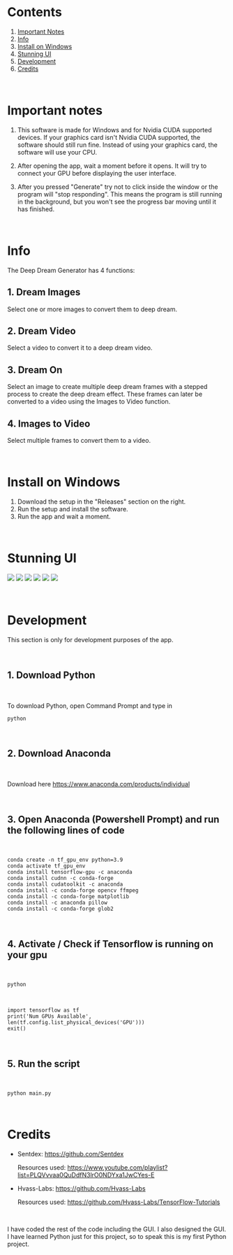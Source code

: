 # Contents


1. [Important Notes](#notes)
2. [Info](#info)
3. [Install on Windows](#install)
4. [Stunning UI](#ui)
5. [Development](#development)
6. [Credits](#credits)

‎

# <div id="notes">Important notes</div>

1. This software is made for Windows and for Nvidia CUDA supported devices.
If your graphics card isn't Nvidia CUDA supported, the software should still run fine. 
Instead of using your graphics card, the software will use your CPU. 

2. After opening the app, wait a moment before it opens. It will try to connect your GPU before displaying the user interface.

3. After you pressed "Generate" try not to click inside the window or the program will "stop responding". This means the program is still running in the background, but you won't see the progress bar moving until it has finished.

‎

# <div id="info">Info</div>

The Deep Dream Generator has 4 functions:

## 1. Dream Images

Select one or more images to convert them to deep dream.

## 2. Dream Video

Select a video to convert it to a deep dream video.

## 3. Dream On

Select an image to create multiple deep dream frames with a stepped process to create the deep dream effect. These frames can later be converted to a video using the Images to Video function.

## 4. Images to Video

Select multiple frames to convert them to a video.

‎

# <div id="install">Install on Windows</div>


1. Download the setup in the "Releases" section on the right.
2. Run the setup and install the software.
3. Run the app and wait a moment.

‎

# <div id="ui">Stunning UI</div>

<img src="backend\src\images\screenshots\main.png">
<img src="backend\src\images\screenshots\1.png">
<img src="backend\src\images\screenshots\2.png">
<img src="backend\src\images\screenshots\3.png">
<img src="backend\src\images\screenshots\4.png">
<img src="backend\src\images\screenshots\help.png">

‎

# <div id="development">Development</div>

This section is only for development purposes of the app.

‎

## 1. Download Python

‎

To download Python, open Command Prompt and type in
    
    python

‎

## 2. Download Anaconda
‎

Download here https://www.anaconda.com/products/individual

‎
## 3. Open Anaconda (Powershell Prompt) and run the following lines of code

‎

    conda create -n tf_gpu_env python=3.9   
    conda activate tf_gpu_env
    conda install tensorflow-gpu -c anaconda
    conda install cudnn -c conda-forge 
    conda install cudatoolkit -c anaconda
    conda install -c conda-forge opencv ffmpeg
    conda install -c conda-forge matplotlib
    conda install -c anaconda pillow
    conda install -c conda-forge glob2

‎

## 4. Activate / Check if Tensorflow is running on your gpu

‎

    python

‎

    import tensorflow as tf
    print('Num GPUs Available', len(tf.config.list_physical_devices('GPU')))
    exit()

‎

## 5. Run the script

‎

    python main.py


‎

# <div id="credits">Credits</div>

- Sentdex: https://github.com/Sentdex
    
    Resources used: https://www.youtube.com/playlist?list=PLQVvvaa0QuDdfN3lrO0NDYxa1JwCYes-E

- Hvass-Labs: https://github.com/Hvass-Labs

    Resources used: https://github.com/Hvass-Labs/TensorFlow-Tutorials

‎



I have coded the rest of the code including the GUI. I also designed the GUI.
I have learned Python just for this project, so to speak this is my first Python project.